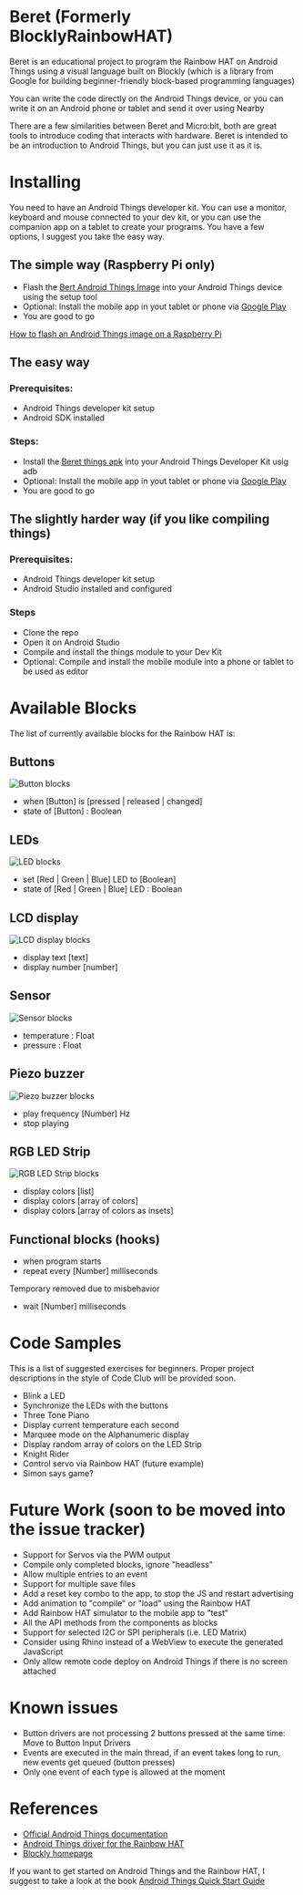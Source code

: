# Beret (Formerly BlocklyRainbowHAT)

Beret is an educational project to program the Rainbow HAT on Android Things using a visual language built on Blockly (which is a library from Google for building beginner-friendly block-based programming languages)

You can write the code directly on the Android Things device, or you can write it on an Android phone or tablet and send it over using Nearby

There are a few similarities between Beret and Micro:bit, both are great tools to introduce coding that interacts with hardware. Beret is intended to be an introduction to Android Things, but you can just use it as it is.

# Installing

You need to have an Android Things developer kit.
You can use a monitor, keyboard and mouse connected to your dev kit, or you can use the companion app on a tablet to create your programs.
You have a few options, I suggest you take the easy way.

## The simple way (Raspberry Pi only)
- Flash the [Bert Android Things Image](https://github.com/plattysoft/Beret/releases/download/1.0/Beret.1.0.Raspberry.Pi_image.zip) into your Android Things device using the setup tool
- Optional: Install the mobile app in yout tablet or phone via [Google Play](https://play.google.com/store/apps/details?id=com.plattysoft.beret)
- You are good to go

[How to flash an Android Things image on a Raspberry Pi](https://developer.android.com/things/hardware/raspberrypi#flashing_the_image)

## The easy way

### Prerequisites:

- Android Things developer kit setup
- Android SDK installed

### Steps:

- Install the [Beret things apk](https://github.com/plattysoft/Beret/releases/download/1.0/Beret-things-1.0.apk) into your Android Things Developer Kit usig adb
- Optional: Install the mobile app in yout tablet or phone via [Google Play](https://play.google.com/store/apps/details?id=com.plattysoft.beret)
- You are good to go

## The slightly harder way (if you like compiling things)

### Prerequisites:

- Android Things developer kit setup
- Android Studio installed and configured

### Steps

- Clone the repo
- Open it on Android Studio
- Compile and install the things module to your Dev Kit
- Optional: Compile and install the mobile module into a phone or tablet to be used as editor

# Available Blocks

The list of currently available blocks for the Rainbow HAT is:

## Buttons

![Button blocks](https://github.com/plattysoft/BlocklyRainbowHat/blob/master/button_blocks.png "Button blocks")

- when [Button] is [pressed | released | changed]
- state of [Button] : Boolean

## LEDs

![LED blocks](https://github.com/plattysoft/BlocklyRainbowHat/blob/master/led_blocks.png "LED blocks")

- set [Red | Green | Blue] LED to [Boolean]
- state of [Red | Green | Blue] LED : Boolean

## LCD display

![LCD display blocks](https://github.com/plattysoft/BlocklyRainbowHat/blob/master/lcd_blocks.png "LCD display blocks")

- display text [text]
- display number [number]

## Sensor

![Sensor blocks](https://github.com/plattysoft/BlocklyRainbowHat/blob/master/sensor_blocks.png "Sensor blocks")

- temperature : Float
- pressure : Float

## Piezo buzzer

![Piezo buzzer blocks](https://github.com/plattysoft/BlocklyRainbowHat/blob/master/buzzer_blocks.png "Piezo buzzer blocks")

- play frequency [Number] Hz
- stop playing 

## RGB LED Strip

![RGB LED Strip blocks](https://github.com/plattysoft/BlocklyRainbowHat/blob/master/rgb_led_strip_blocks.png "RGB LED Strip blocks")

- display colors [list]
- display colors [array of colors]
- display colors [array of colors as insets]

## Functional blocks (hooks)

- when program starts
- repeat every [Number] milliseconds

Temporary removed due to misbehavior

- wait [Number] milliseconds

# Code Samples

This is a list of suggested exercises for beginners. Proper project descriptions in the style of Code Club will be provided soon.

- Blink a LED
- Synchronize the LEDs with the buttons
- Three Tone Piano
- Display current temperature each second
- Marquee mode on the Alphanumeric display
- Display random array of colors on the LED Strip
- Knight Rider
- Control servo via Rainbow HAT (future example)
- Simon says game?

# Future Work (soon to be moved into the issue tracker)
- Support for Servos via the PWM output
- Compile only completed blocks, ignore "headless"
- Allow multiple entries to an event
- Support for multiple save files
- Add a reset key combo to the app, to stop the JS and restart advertising
- Add animation to "compile" or "load" using the Rainbow HAT
- Add Rainbow HAT simulator to the mobile app to "test"
- All the API methods from the components as blocks
- Support for selected I2C or SPI peripherals (i.e. LED Matrix)
- Consider using Rhino instead of a WebView to execute the generated JavaScript
- Only allow remote code deploy on Android Things if there is no screen attached

# Known issues
- Button drivers are not processing 2 buttons pressed at the same time: Move to Button Input Drivers
- Events are executed in the main thread, if an event takes long to run, new events get queued (button presses)
- Only one event of each type is allowed at the moment

# References
- [Official Android Things documentation](https://developer.android.com/things/)
- [Android Things driver for the Rainbow HAT](https://github.com/androidthings/contrib-drivers/tree/master/rainbowhat)
- [Blockly homepage](https://developers.google.com/blockly/)

If you want to get started on Android Things and the Rainbow HAT, I suggest to take a look at the book [Android Things Quick Start Guide](https://www.packtpub.com/hardware-and-creative/android-things-quick-start-guide)
